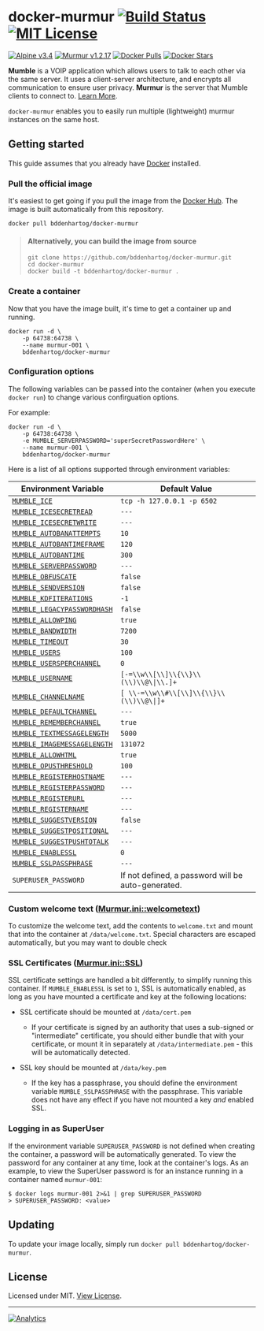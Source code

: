 # docker-murmur [![Build Status](https://travis-ci.org/bddenhartog/docker-murmur.svg?branch=master)](https://travis-ci.org/bddenhartog/docker-murmur) [![MIT License](https://img.shields.io/badge/license-MIT-blue.svg?maxAge=2592000)][repo-license]

[![Alpine v3.4](https://img.shields.io/badge/alpine-3.4-green.svg?maxAge=2592000)][repo-url] [![Murmur v1.2.17](https://img.shields.io/badge/murmur-1.2.17-green.svg?maxAge=2592000)][repo-url] [![Docker Pulls](https://img.shields.io/docker/pulls/bddenhartog/docker-murmur.svg)][docker-hub-repo-url] [![Docker Stars](https://img.shields.io/docker/stars/bddenhartog/docker-murmur.svg)][docker-hub-repo-url]

**Mumble** is a VOIP application which allows users to talk to each other via
the same server. It uses a client-server architecture, and encrypts all
communication to ensure user privacy. **Murmur** is the server that Mumble
clients to connect to. [Learn More][vendor-mumble].

`docker-murmur` enables you to easily run multiple (lightweight) murmur
instances on the same host.

## Getting started

This guide assumes that you already have [Docker][docker-install-docs] installed.

### Pull the official image

It's easiest to get going if you pull the image from the [Docker Hub][docker-hub-repo-url]. The
image is built automatically from this repository.

```text
docker pull bddenhartog/docker-murmur
```

> #### Alternatively, you can build the image from source
> ```text
> git clone https://github.com/bddenhartog/docker-murmur.git
> cd docker-murmur
> docker build -t bddenhartog/docker-murmur .
> ```

### Create a container

Now that you have the image built, it's time to get a container up and running.

```text
docker run -d \
    -p 64738:64738 \
    --name murmur-001 \
    bddenhartog/docker-murmur
```

### Configuration options

The following variables can be passed into the container (when you execute
`docker run`) to change various confirguation options.

For example:

```text
docker run -d \
    -p 64738:64738 \
    -e MUMBLE_SERVERPASSWORD='superSecretPasswordHere' \
    --name murmur-001 \
    bddenhartog/docker-murmur
```

Here is a list of all options supported through environment variables:

| Environment Variable | Default Value |
| -------------------- | ------------- |
| [`MUMBLE_ICE`][mdoc-ice] | `tcp -h 127.0.0.1 -p 6502` |
| [`MUMBLE_ICESECRETREAD`][mdoc-group-icesecret] | `---` |
| [`MUMBLE_ICESECRETWRITE`][mdoc-group-icesecret] | `---` |
| [`MUMBLE_AUTOBANATTEMPTS`][mdoc-group-autoban] | `10`    |
| [`MUMBLE_AUTOBANTIMEFRAME`][mdoc-group-autoban] | `120` |
| [`MUMBLE_AUTOBANTIME`][mdoc-group-autoban] | `300` |
| [`MUMBLE_SERVERPASSWORD`][mdoc-serverpassword] | `---` |
| [`MUMBLE_OBFUSCATE`][mdoc-obfuscate] | `false` |
| [`MUMBLE_SENDVERSION`][mdoc-sendversion] | `false`|
| [`MUMBLE_KDFITERATIONS`][mdoc-kdfIterations] | `-1`|
| [`MUMBLE_LEGACYPASSWORDHASH`][mdoc-legacyPasswordHash] | `false` |
| [`MUMBLE_ALLOWPING`][mdoc-allowping] | `true`|
| [`MUMBLE_BANDWIDTH`][mdoc-bandwidth] | `7200`|
| [`MUMBLE_TIMEOUT`][mdoc-timeout] | `30`|
| [`MUMBLE_USERS`][mdoc-users] | `100` |
| [`MUMBLE_USERSPERCHANNEL`][mdoc-usersperchannel] | `0` |
| [`MUMBLE_USERNAME`][mdoc-group-channelusername] | `[-=\\w\\[\\]\\{\\}\\(\\)\\@\\|\\.]+` |
| [`MUMBLE_CHANNELNAME`][mdoc-group-channelusername] | `[ \\-=\\w\\#\\[\\]\\{\\}\\(\\)\\@\\|]+` |
| [`MUMBLE_DEFAULTCHANNEL`][mdoc-defaultchannel] | `---` |
| [`MUMBLE_REMEMBERCHANNEL`][mdoc-rememberchannel] | `true`|
| [`MUMBLE_TEXTMESSAGELENGTH`][mdoc-textmessagelength] | `5000`|
| [`MUMBLE_IMAGEMESSAGELENGTH`][mdoc-imagemessagelength] |`131072` |
| [`MUMBLE_ALLOWHTML`][mdoc-allowhtml] | `true`|
| [`MUMBLE_OPUSTHRESHOLD`][mdoc-opusthreshold] | `100` |
| [`MUMBLE_REGISTERHOSTNAME`][mdoc-registerHostname] | `---` |
| [`MUMBLE_REGISTERPASSWORD`][mdoc-registerPassword] | `---` |
| [`MUMBLE_REGISTERURL`][mdoc-registerUrl] | `---` |
| [`MUMBLE_REGISTERNAME`][mdoc-registerName] | `---`|
| [`MUMBLE_SUGGESTVERSION`][mdoc-suggestVersion] | `false` |
| [`MUMBLE_SUGGESTPOSITIONAL`][mdoc-suggestPositional] | `---` |
| [`MUMBLE_SUGGESTPUSHTOTALK`][mdoc-suggestPushToTalk] | `---` |
| [`MUMBLE_ENABLESSL`](#ssl-certificates-murmurinissl) | `0` |
| [`MUMBLE_SSLPASSPHRASE`](#ssl-certificates-murmurinissl) | `---` |
| `SUPERUSER_PASSWORD` | If not defined, a password will be auto-generated. |

### Custom welcome text ([Murmur.ini::welcometext][mdoc-welcometext])

To customize the welcome text, add the contents to `welcome.txt` and mount that
into the container at `/data/welcome.txt`. Special characters are escaped
automatically, but you may want to double check

### SSL Certificates ([Murmur.ini::SSL][mdoc-sslcertkey])

SSL certificate settings are handled a bit differently, to simplify running
this container. If `MUMBLE_ENABLESSL` is set to `1`, SSL is automatically
enabled, as long as you have mounted a certificate and key at the
following locations:

- SSL certificate should be mounted at `/data/cert.pem`

  - If your certificate is signed by an authority that uses a sub-signed or
    "intermediate" certificate, you should either bundle that with your
    certificate, or mount it in separately at `/data/intermediate.pem` - this
    will be automatically detected.

- SSL key should be mounted at `/data/key.pem`

  - If the key has a passphrase, you should define the environment variable
    `MUMBLE_SSLPASSPHRASE` with the passphrase. This variable does not have
    any effect if you have not mounted a key *and* enabled SSL.

### Logging in as SuperUser

If the environment variable `SUPERUSER_PASSWORD` is not defined when creating
the container, a password will be automatically generated. To view the password
for any container at any time, look at the container's logs. As an example, to
view the SuperUser password is for an instance running in a container
named `murmur-001`:

```text
$ docker logs murmur-001 2>&1 | grep SUPERUSER_PASSWORD
> SUPERUSER_PASSWORD: <value>
```

## Updating

To update your image locally, simply run `docker pull bddenhartog/docker-murmur`.

## License

Licensed under MIT. [View License][repo-license].

---

[![Analytics](https://ga-beacon.appspot.com/UA-85446052-1/github-landing-page?flat)][repo-url]

[repo-url]: https://www.github.com/bddenhartog/docker-murmur
[repo-license]: https://github.com/bddenhartog/docker-murmur/blob/master/LICENSE.md "View License"
[vendor-mumble]: http://wiki.mumble.info/wiki/Main_Page "Learn About Mumble"
[docker-install-docs]: https://docs.docker.com/engine/installation/ "Docker Installation Docs"
[docker-hub-repo-url]: https://hub.docker.com/r/bddenhartog/docker-murmur/ "View on DockerHub"
[mdoc-ice]: https://wiki.mumble.info/wiki/Murmur.ini#ice
[mdoc-group-icesecret]: https://wiki.mumble.info/wiki/Murmur.ini#icesecretread_and_icesecretwrite
[mdoc-group-autoban]: https://wiki.mumble.info/wiki/Murmur.ini#autobanAttempts.2C_autobanTimeframe_and_autobanTime
[mdoc-serverpassword]: https://wiki.mumble.info/wiki/Murmur.ini#serverpassword
[mdoc-obfuscate]: https://wiki.mumble.info/wiki/Murmur.ini#obfuscate
[mdoc-sendversion]: https://wiki.mumble.info/wiki/Murmur.ini#sendversion
[mdoc-legacyPasswordHash]: https://wiki.mumble.info/wiki/Murmur.ini#legacyPasswordHash
[mdoc-kdfiterations]: https://wiki.mumble.info/wiki/Murmur.ini#kdfIterations
[mdoc-allowping]: https://wiki.mumble.info/wiki/Murmur.ini#allowping
[mdoc-welcometext]: https://wiki.mumble.info/wiki/Murmur.ini#welcometext
[mdoc-bandwidth]: https://wiki.mumble.info/wiki/Murmur.ini#bandwidth
[mdoc-timeout]: https://wiki.mumble.info/wiki/Murmur.ini#timeout
[mdoc-users]: https://wiki.mumble.info/wiki/Murmur.ini#users
[mdoc-usersperchannel]: https://wiki.mumble.info/wiki/Murmur.ini#usersperchannel
[mdoc-group-channelusername]: https://wiki.mumble.info/wiki/Murmur.ini#channelname_and_username
[mdoc-defaultchannel]: https://wiki.mumble.info/wiki/Murmur.ini#defaultchannel
[mdoc-rememberchannel]: https://wiki.mumble.info/wiki/Murmur.ini#rememberchannel
[mdoc-textmessagelength]: https://wiki.mumble.info/wiki/Murmur.ini#textmessagelength
[mdoc-imagemessagelength]: https://wiki.mumble.info/wiki/Murmur.ini#imagemessagelength
[mdoc-allowhtml]: https://wiki.mumble.info/wiki/Murmur.ini#allowhtml
[mdoc-opusthreshold]: https://wiki.mumble.info/wiki/Murmur.ini#opusthreshold
[mdoc-registerHostname]: https://wiki.mumble.info/wiki/Murmur.ini#registerHostname
[mdoc-registerPassword]: https://wiki.mumble.info/wiki/Murmur.ini#registerPassword
[mdoc-registerUrl]: https://wiki.mumble.info/wiki/Murmur.ini#registerUrl
[mdoc-registerName]: https://wiki.mumble.info/wiki/Murmur.ini#registerName
[mdoc-suggestVersion]: https://wiki.mumble.info/wiki/Murmur.ini#suggestVersion
[mdoc-suggestPositional]: https://wiki.mumble.info/wiki/Murmur.ini#suggestPositional
[mdoc-suggestPushToTalk]: https://wiki.mumble.info/wiki/Murmur.ini#suggestPushToTalk
[mdoc-sslcertkey]: https://wiki.mumble.info/wiki/Murmur.ini#sslCert_and_sslKey
